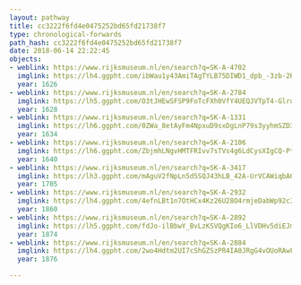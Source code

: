 ```yaml
---
layout: pathway
title: cc3222f6fd4e0475252bd65fd21738f7
type: chronological-forwards
path_hash: cc3222f6fd4e0475252bd65fd21738f7
date: 2018-06-14 22:22:45
objects:
- weblink: https://www.rijksmuseum.nl/en/search?q=SK-A-4702
  imglink: https://lh4.ggpht.com/ibWau1y43AmiTAgTYLB75DIWD1_dpb_-3zb-2RcTDGA6iPmq-BlSWwxirqCcBfdwVnfppRZb8NT6BKgKXzASul3LTQ=s200
  year: 1626
- weblink: https://www.rijksmuseum.nl/en/search?q=SK-A-2784
  imglink: https://lh5.ggpht.com/O3tJHEwSFSP9FoTcFXh0VfY4UEQJVTpT4-GlruzgRa7lCsn3ptuzeXwGFWRm4k5ZO_p9WnfG84T22S7Tyc1ky19StfE=s200
  year: 1628
- weblink: https://www.rijksmuseum.nl/en/search?q=SK-A-1331
  imglink: https://lh6.ggpht.com/0ZWa_8etAyFm4NpxuD9sxDgLnP79s3yyhmSZD3wy6HaWwLFUxu2wlUv765I_sQfi1mX-p3Xm0Cpgpc-KePpJ_tMDYA=s200
  year: 1634
- weblink: https://www.rijksmuseum.nl/en/search?q=SK-A-2106
  imglink: https://lh6.ggpht.com/ZbjmhLNgvHMTFRIvv7sTVs4g6LdCysXIgCQ-Pt89FMeBA_ZvMzcXRhBWlr-VtsmmMFy_DZm_xIckXYov08kMzEUNymI=s200
  year: 1640
- weblink: https://www.rijksmuseum.nl/en/search?q=SK-A-3417
  imglink: https://lh3.ggpht.com/mAguV2fNpLn5d5SQJ43hLB_42A-UrVCAWiqbA6PTQPz2x0LMSsVoKDinxkQAgS0PINX2kThb72dFtCYO5yWlBcAbYA=s200
  year: 1705
- weblink: https://www.rijksmuseum.nl/en/search?q=SK-A-2932
  imglink: https://lh4.ggpht.com/4efnLBt1n7OtHCx4Kz26U28O4rmjeDabWp92c3ay2HNIDvGaBXMkKXKiWDf2XCFxAnwZg5I0i-j6AVJQroxRDeYv82g=s200
  year: 1860
- weblink: https://www.rijksmuseum.nl/en/search?q=SK-A-2892
  imglink: https://lh5.ggpht.com/fdJo-ilBbwY_BvLzKSVQgKIo6_LlVDHv5diEJmTx2p8MQX8ye9KPolBHHQdBji6unEJoP3arjMFdu07ljWvgrI7lWdE=s200
  year: 1874
- weblink: https://www.rijksmuseum.nl/en/search?q=SK-A-2884
  imglink: https://lh4.ggpht.com/2wo4Hdtm2UI7cShGZSzPR4IA0JRgG4vOUoRAwFFSGY1ZPQwBL7wO1p2KqoYfMHJBaR0KmsOMrHeFjhm_MqRaFUIx2yKl=s200
  year: 1876

---
```

